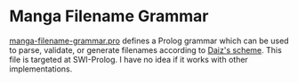 Manga Filename Grammar
======================

[manga-filename-grammar.pro](manga-filename-grammar.pro) defines a Prolog
grammar which can be used to parse, validate, or generate filenames according
to [Daiz's scheme](https://github.com/Daiz/manga-naming-scheme). This file is
targeted at SWI-Prolog. I have no idea if it works with other implementations.
